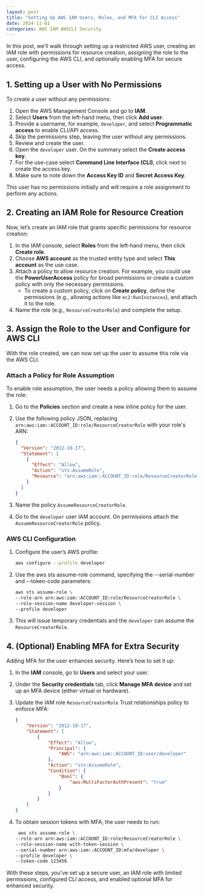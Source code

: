 ```yaml
---
layout: post
title: "Setting Up AWS IAM Users, Roles, and MFA for CLI Access"
date: 2024-11-01
categories: AWS IAM AWSCLI Security
---
```


In this post, we'll walk through setting up a restricted AWS user, creating an IAM role with permissions for resource creation, assigning the role to the user, configuring the AWS CLI, and optionally enabling MFA for secure access.

## 1. Setting up a User with No Permissions

To create a user without any permissions:

1. Open the AWS Management Console and go to **IAM**.
2. Select **Users** from the left-hand menu, then click **Add user**.
3. Provide a username, for example, `developer`, and select **Programmatic access** to enable CLI/API access.
4. Skip the permissions step, leaving the user without any permissions.
5. Review and create the user.
6. Open the `developer` user. On the summary select the **Create access key**.
7. For the use-case select **Command Line Interface (CLI)**, click next to create the access key.
8. Make sure to note down the **Access Key ID** and **Secret Access Key**.

This user has no permissions initially and will require a role assignment to perform any actions.

## 2. Creating an IAM Role for Resource Creation

Now, let’s create an IAM role that grants specific permissions for resource creation:

1. In the IAM console, select **Roles** from the left-hand menu, then click **Create role**.
2. Choose **AWS account** as the trusted entity type and select **This account** as the use case.
3. Attach a policy to allow resource creation. For example, you could use the **PowerUserAccess** policy for broad permissions or create a custom policy with only the necessary permissions.
    - To create a custom policy, click on **Create policy**, define the permissions (e.g., allowing actions like `ec2:RunInstances`), and attach it to the role.
4. Name the role (e.g., `ResourceCreatorRole`) and complete the setup.

## 3. Assign the Role to the User and Configure for AWS CLI

With the role created, we can now set up the user to assume this role via the AWS CLI.

### Attach a Policy for Role Assumption

To enable role assumption, the user needs a policy allowing them to assume the role:

1. Go to the **Policies** section and create a new inline policy for the user.
2. Use the following policy JSON, replacing `arn:aws:iam::ACCOUNT_ID:role/ResourceCreatorRole` with your role's ARN:

    ```json
    {
      "Version": "2012-10-17",
      "Statement": [
        {
          "Effect": "Allow",
          "Action": "sts:AssumeRole",
          "Resource": "arn:aws:iam::ACCOUNT_ID:role/ResourceCreatorRole"
        }
      ]
    }
    ```
3. Name the policy `AssumeResourceCreatorRole`.
4. Go to the `developer` user IAM account. On permissions attach the `AssumeResourceCreatorRole` policy.

### AWS CLI Configuration

1. Configure the user’s AWS profile:
    ```bash
    aws configure --profile developer
    ```
2. Use the aws sts assume-role command, specifying the --serial-number and --token-code parameters:
    ```bash
    aws sts assume-role \
    --role-arn arn:aws:iam::ACCOUNT_ID:role/ResourceCreatorRole \
    --role-session-name developer-session \
    --profile developer
    ```
3. This will issue temporary credentials and the `developer` can assume the `ResourceCreatorRole`.

## 4. (Optional) Enabling MFA for Extra Security

Adding MFA for the user enhances security. Here’s how to set it up:

1. In the **IAM** console, go to **Users** and select your user.
2. Under the **Security credentials** tab, click **Manage MFA device** and set up an MFA device (either virtual or hardware).
3. Update the IAM role `ResourceCreatorRole` Trust relationships policy to enforce MFA:
    
    ```json
    {
        "Version": "2012-10-17",
        "Statement": [
            {
                "Effect": "Allow",
                "Principal": {
                    "AWS": "arn:aws:iam::ACCOUNT_ID:user/developer"
                },
                "Action": "sts:AssumeRole",
                "Condition": {
                    "Bool": {
                        "aws:MultiFactorAuthPresent": "true"
                    }
                }
            }
        ]
    }
    ```

4. To obtain session tokens with MFA, the user needs to run:
    ```bash
     aws sts assume-role \
    --role-arn arn:aws:iam::ACCOUNT_ID:role/ResourceCreatorRole \
    --role-session-name with-token-session \
    --serial-number arn:aws:iam::ACCOUNT_ID:mfa/developer \
    --profile developer \
    --token-code 123456
    ```

With these steps, you've set up a secure user, an IAM role with limited permissions, configured CLI access, and enabled optional MFA for enhanced security.
